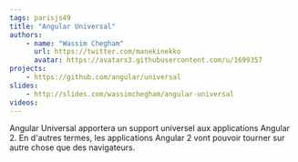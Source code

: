 ```yaml
---
tags: parisjs49
title: "Angular Universal"
authors:
    - name: "Wassim Chegham"
      url: https://twitter.com/manekinekko
      avatar: https://avatars3.githubusercontent.com/u/1699357
projects:
    - https://github.com/angular/universal
slides:
    - http://slides.com/wassimchegham/angular-universal
videos:
---
```

Angular Universal apportera un support universel aux applications Angular 2. En d'autres termes, les applications Angular 2 vont pouvoir tourner sur autre chose que des navigateurs.
